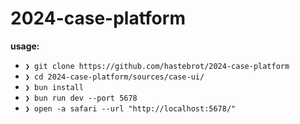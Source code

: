 # 2024-case-platform

**usage:**

- `❯ git clone https://github.com/hastebrot/2024-case-platform`
- `❯ cd 2024-case-platform/sources/case-ui/`
- `❯ bun install`
- `❯ bun run dev --port 5678`
- `❯ open -a safari --url "http://localhost:5678/"`
